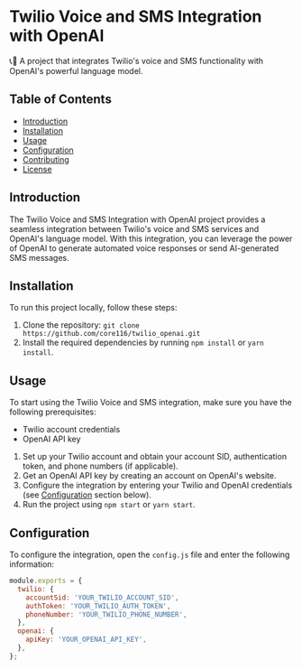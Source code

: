 # Twilio Voice and SMS Integration with OpenAI

📞📧 A project that integrates Twilio's voice and SMS functionality with OpenAI's powerful language model.

## Table of Contents

- [Introduction](#introduction)
- [Installation](#installation)
- [Usage](#usage)
- [Configuration](#configuration)
- [Contributing](#contributing)
- [License](#license)

## Introduction

The Twilio Voice and SMS Integration with OpenAI project provides a seamless integration between Twilio's voice and SMS services and OpenAI's language model. With this integration, you can leverage the power of OpenAI to generate automated voice responses or send AI-generated SMS messages.

## Installation

To run this project locally, follow these steps:

1. Clone the repository: `git clone https://github.com/core116/twilio_openai.git`
2. Install the required dependencies by running `npm install` or `yarn install`.

## Usage

To start using the Twilio Voice and SMS integration, make sure you have the following prerequisites:

- Twilio account credentials
- OpenAI API key

1. Set up your Twilio account and obtain your account SID, authentication token, and phone numbers (if applicable).
2. Get an OpenAI API key by creating an account on OpenAI's website.
3. Configure the integration by entering your Twilio and OpenAI credentials (see [Configuration](#configuration) section below).
4. Run the project using `npm start` or `yarn start`.

## Configuration

To configure the integration, open the `config.js` file and enter the following information:

```javascript
module.exports = {
  twilio: {
    accountSid: 'YOUR_TWILIO_ACCOUNT_SID',
    authToken: 'YOUR_TWILIO_AUTH_TOKEN',
    phoneNumber: 'YOUR_TWILIO_PHONE_NUMBER',
  },
  openai: {
    apiKey: 'YOUR_OPENAI_API_KEY',
  },
};
